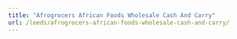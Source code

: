 ```yaml
---
title: "Afrogrocers African Foods Wholesale Cash And Carry"
url: /leeds/afrogrocers-african-foods-wholesale-cash-and-carry/
---
```

